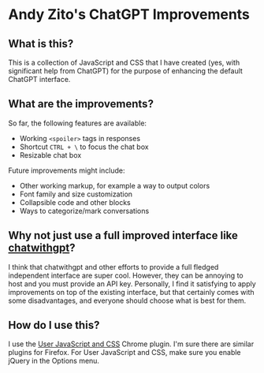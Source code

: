 # Andy Zito's ChatGPT Improvements

## What is this?

This is a collection of JavaScript and CSS that I have created (yes, with significant help from ChatGPT) for the purpose of enhancing the default ChatGPT interface.

## What are the improvements?

So far, the following features are available:

- Working `<spoiler>` tags in responses
- Shortcut `CTRL + \` to focus the chat box
- Resizable chat box

Future improvements might include:

- Other working markup, for example a way to output colors
- Font family and size customization
- Collapsible code and other blocks
- Ways to categorize/mark conversations

## Why not just use a full improved interface like [chatwithgpt](https://github.com/cogentapps/chat-with-gpt)?

I think that chatwithgpt and other efforts to provide a full fledged independent interface are super cool. However, they can be annoying to host and you must provide an API key. Personally, I find it satisfying to apply improvements on top of the existing interface, but that certainly comes with some disadvantages, and everyone should choose what is best for them.

## How do I use this?

I use the [User JavaScript and CSS](https://chrome.google.com/webstore/detail/user-javascript-and-css/nbhcbdghjpllgmfilhnhkllmkecfmpld) Chrome plugin. I'm sure there are similar plugins for Firefox. For User JavaScript and CSS, make sure you enable jQuery in the Options menu.

